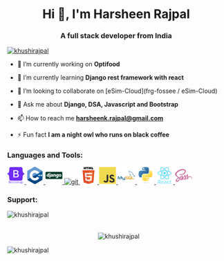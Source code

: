 <h1 align="center">Hi 👋, I'm Harsheen Rajpal</h1>
<h3 align="center">A full stack developer from India</h3>

<p align="left"> <a href="https://github.com/ryo-ma/github-profile-trophy"><img src="https://github-profile-trophy.vercel.app/?username=khushirajpal" alt="khushirajpal" /></a> </p>

- 🔭 I’m currently working on **Optifood**

- 🌱 I’m currently learning **Django rest framework with react**

- 👯 I’m looking to collaborate on [eSim-Cloud](frg-fossee / eSim-Cloud)

- 💬 Ask me about **Django, DSA, Javascript and Bootstrap**

- 📫 How to reach me **harsheenk.rajpal@gmail.com**

- ⚡ Fun fact **I am a night owl who runs on black coffee**


<h3 align="left">Languages and Tools:</h3>
<p align="left"> <a href="https://getbootstrap.com" target="_blank"> <img src="https://raw.githubusercontent.com/devicons/devicon/master/icons/bootstrap/bootstrap-plain-wordmark.svg" alt="bootstrap" width="40" height="40"/> </a> <a href="https://www.w3schools.com/cpp/" target="_blank"> <img src="https://raw.githubusercontent.com/devicons/devicon/master/icons/cplusplus/cplusplus-original.svg" alt="cplusplus" width="40" height="40"/> </a> <a href="https://www.djangoproject.com/" target="_blank"> <img src="https://raw.githubusercontent.com/devicons/devicon/master/icons/django/django-original.svg" alt="django" width="40" height="40"/> </a> <a href="https://git-scm.com/" target="_blank"> <img src="https://www.vectorlogo.zone/logos/git-scm/git-scm-icon.svg" alt="git" width="40" height="40"/> </a> <a href="https://www.w3.org/html/" target="_blank"> <img src="https://raw.githubusercontent.com/devicons/devicon/master/icons/html5/html5-original-wordmark.svg" alt="html5" width="40" height="40"/> </a> <a href="https://developer.mozilla.org/en-US/docs/Web/JavaScript" target="_blank"> <img src="https://raw.githubusercontent.com/devicons/devicon/master/icons/javascript/javascript-original.svg" alt="javascript" width="40" height="40"/> </a> <a href="https://www.mysql.com/" target="_blank"> <img src="https://raw.githubusercontent.com/devicons/devicon/master/icons/mysql/mysql-original-wordmark.svg" alt="mysql" width="40" height="40"/> </a> <a href="https://www.python.org" target="_blank"> <img src="https://raw.githubusercontent.com/devicons/devicon/master/icons/python/python-original.svg" alt="python" width="40" height="40"/> </a> <a href="https://reactjs.org/" target="_blank"> <img src="https://raw.githubusercontent.com/devicons/devicon/master/icons/react/react-original-wordmark.svg" alt="react" width="40" height="40"/> </a> <a href="https://sass-lang.com" target="_blank"> <img src="https://raw.githubusercontent.com/devicons/devicon/master/icons/sass/sass-original.svg" alt="sass" width="40" height="40"/> </a> </p>

<h3 align="left">Support:</h3>
<p><a href="https://www.buymeacoffee.com/khushirajpal"> <img align="left" src="https://cdn.buymeacoffee.com/buttons/v2/default-yellow.png" height="50" width="210" alt="khushirajpal" /></a></p><br><br>

<p><img align="center" src="https://github-readme-stats.vercel.app/api/top-langs?username=khushirajpal&show_icons=true&locale=en&layout=compact" alt="khushirajpal" /></p>

<p><img align="center" src="https://github-readme-streak-stats.herokuapp.com/?user=khushirajpal&" alt="khushirajpal" /></p>
